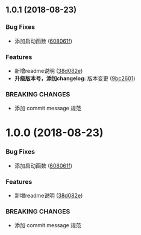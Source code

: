 <a name="1.0.1"></a>
## 1.0.1 (2018-08-23)


### Bug Fixes

* 添加启动函数 ([608061f](https://github.com/xmyxm/studylog/commit/608061f))


### Features

* 新增readme说明 ([38d082e](https://github.com/xmyxm/studylog/commit/38d082e))
* **升级版本号，添加changelog:** 版本变更 ([9bc2601](https://github.com/xmyxm/studylog/commit/9bc2601))


### BREAKING CHANGES

* 添加 commit message 规范



<a name="1.0.0"></a>
# 1.0.0 (2018-08-23)


### Bug Fixes

* 添加启动函数 ([608061f](https://github.com/xmyxm/studylog/commit/608061f))


### Features

* 新增readme说明 ([38d082e](https://github.com/xmyxm/studylog/commit/38d082e))


### BREAKING CHANGES

* 添加 commit message 规范



